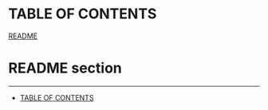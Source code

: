 # TABLE OF CONTENTS
[README](#README)


# README section <a name="README"></a>
-----------
- [TABLE OF CONTENTS](/README.md#TABLEOFCONTENTS)
